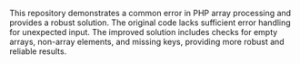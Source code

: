 This repository demonstrates a common error in PHP array processing and provides a robust solution.  The original code lacks sufficient error handling for unexpected input.  The improved solution includes checks for empty arrays, non-array elements, and missing keys, providing more robust and reliable results.